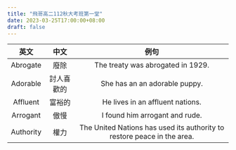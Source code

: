 ```yaml
---
title: "飛哥高二112秋大考班第一堂"
date: 2023-03-25T17:00:00+08:00
draft: false
---
```


英文 | 中文 | 例句
:---------:|:---------:|:---------:
Abrogate|廢除|The treaty was abrogated in 1929.
Adorable|討人喜歡的|She has an an adorable puppy.
Affluent|富裕的|He lives in an affluent nations.
Arrogant|傲慢|I found him arrogant and rude.
Authority|權力|The United Nations has used its authority to restore peace in the area.



